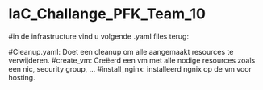 # IaC_Challange_PFK_Team_10

#in de infrastructure vind u volgende .yaml files terug:

#Cleanup.yaml: Doet een cleanup om alle aangemaakt resources te verwijderen.
#create_vm: Creëerd een vm met alle nodige resources zoals een nic, security group, ...
#install_nginx: installeerd ngnix op de vm voor hosting.
